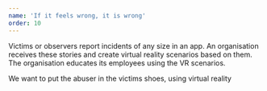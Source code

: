 ```yaml
---
name: 'If it feels wrong, it is wrong'
order: 10
---
```

Victims or observers report incidents of any size in an app. An organisation receives these stories and create virtual reality scenarios based on them. The organisation educates its employees using the VR scenarios.

We want to put the abuser in the victims shoes, using virtual reality
